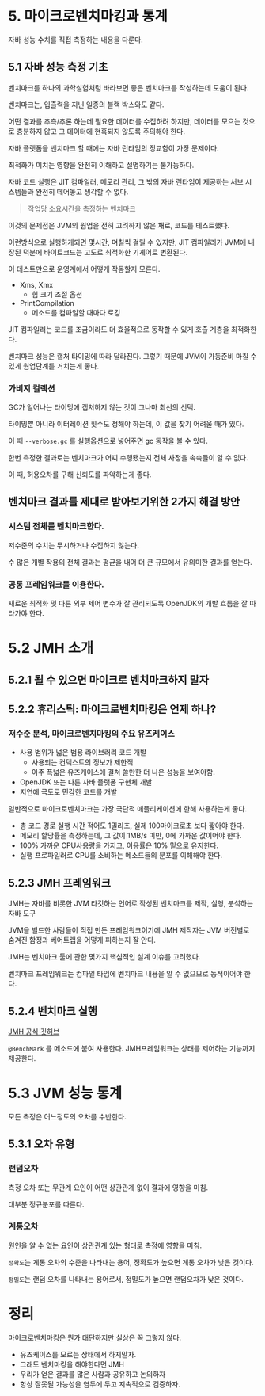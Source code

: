 # 5. 마이크로벤치마킹과 통계

자바 성능 수치를 직접 측정하는 내용을 다룬다.

## 5.1 자바 성능 측정 기초

벤치마크를 하나의 과학실험처럼 바라보면 좋은 벤치마크를 작성하는데 도움이 된다.

벤치마크는, 입출력을 지닌 일종의 블랙 박스와도 같다.

어떤 결과를 추측/추론 하는데 필요한 데이터를 수집하려 하지만, 데이터를 모으는 것으로 충분하지 않고 그 데이터에 현혹되지 않도록 주의해야 한다.

자바 플랫폼을 벤치마크 할 때에는 자바 런타임의 정교함이 가장 문제이다.

최적화가 미치는 영향을 완전히 이해하고 설명하기는 불가능하다.

자바 코드 실행은 JIT 컴파일러, 메모리 관리, 그 밖의 자바 런타임이 제공하는 서브 시스템들과 완전히 떼어놓고 생각할 수 없다.

> 작업당 소요시간을 측정하는 벤치마크

이것의 문제점은 JVM의 웜업을 전혀 고려하지 않은 채로, 코드를 테스트했다.

이런방식으로 실행하게되면 몇시간, 며칠씩 걸릴 수 있지만, JIT 컴파일러가 JVM에 내장된 덕분에 바이트코드는 고도로 최적화한 기계어로 변환된다.

이 테스트만으로 운영계에서 어떻게 작동할지 모른다.

- Xms, Xmx
  - 힙 크기 조절 옵션
- PrintCompilation
  - 메소드를 컴파일할 때마다 로깅

JIT 컴파일러는 코드를 조금이라도 더 효율적으로 동작할 수 있게 호출 계층을 최적화한다.

벤치마크 성능은 캡처 타이밍에 따라 달라진다. 그렇기 때문에 JVM이 가동준비 마칠 수 있게 웜업단계를 거치는게 좋다.

### 가비지 컬렉션

GC가 일어나는 타이밍에 캡처하지 않는 것이 그나마 최선의 선택.

타이밍뿐 아니라 이터레이션 횟수도 정해야 하는데, 이 값을 찾기 어려울 때가 있다.

이 때 `--verbose.gc` 를 실행옵션으로 넣어주면 gc 동작을 볼 수 있다.

한번 측정한 결과로는 벤치마크가 어찌 수행됐는지 전체 사정을 속속들이 알 수 없다.

이 때, 허용오차를 구해 신뢰도를 파악하는게 좋다.

## 벤치마크 결과를 제대로 받아보기위한 2가지 해결 방안

### 시스템 전체를 벤치마크한다.

저수준의 수치는 무시하거나 수집하지 않는다.

수 많은 개별 작용의 전체 결과는 평균을 내어 더 큰 규모에서 유의미한 결과를 얻는다.

### 공통 프레임워크를 이용한다.

새로운 최적화 및 다른 외부 제어 변수가 잘 관리되도록 OpenJDK의 개발 흐름을 잘 따라가야 한다.

# 5.2 JMH 소개

## 5.2.1 될 수 있으면 마이크로 벤치마크하지 말자

## 5.2.2 휴리스틱: 마이크로벤치마킹은 언제 하나?

### 저수준 분석, 마이크로벤치마킹의 주요 유즈케이스

- 사용 범위가 넓은 범용 라이브러리 코드 개발
  - 사용되는 컨텍스트의 정보가 제한적
  - 아주 폭넓은 유즈케이스에 걸쳐 쓸만한 더 나은 성능을 보여야함.
- OpenJDK 또는 다른 자바 플랫폼 구현체 개발
- 지연에 극도로 민감한 코드를 개발

일반적으로 마이크로벤치마크는 가장 극단적 애플리케이션에 한해 사용하는게 좋다.

- 총 코드 경로 실행 시간 적어도 1밀리초, 실제 100마이크로초 보다 짧아야 한다.
- 메모리 할당률을 측정하는데, 그 값이 1MB/s 미만, 0에 가까운 값이어야 한다.
- 100% 가까운 CPU사용량을 가지고, 이용률은 10% 밑으로 유지한다.
- 실행 프로파일러로 CPU를 소비하는 메소드들의 분포를 이해해야 한다.

## 5.2.3 JMH 프레임워크

JMH는 자바를 비롯한 JVM 타깃하는 언어로 작성된 벤치마크를 제작, 실행, 분석하는 자바 도구

JVM을 빌드한 사람들이 직접 만든 프레임워크이기에 JMH 제작자는 JVM 버전별로 숨겨진 함정과 베어트랩을 어떻게 피하는지 잘 안다.

JMH는 벤치마크 툴에 관한 몇가지 핵심적인 설계 이슈를 고려했다.

벤치마크 프레임워크는 컴파일 타임에 벤치마크 내용을 알 수 없으므로 동적이어야 한다.

## 5.2.4 벤치마크 실행

[JMH 공식 깃허브](https://github.com/melix/jmh-gradle-plugin)

`@BenchMark` 를 메소드에 붙여 사용한다. JMH프레임워크는 상태를 제어하는 기능까지 제공한다.

# 5.3 JVM 성능 통계

모든 측정은 어느정도의 오차를 수반한다.

## 5.3.1 오차 유형

### 랜덤오차

측정 오차 또는 무관계 요인이 어떤 상관관계 없이 결과에 영향을 미침.

대부분 정규분포를 따른다.

### 계통오차

원인을 알 수 없는 요인이 상관관계 있는 형태로 측정에 영향을 미침.

`정확도`는 계통 오차의 수준을 나타내는 용어, 정확도가 높으면 계통 오차가 낮은 것이다.

`정밀도`는 랜덤 오차를 나타내는 용어로서, 정밀도가 높으면 랜덤오차가 낮은 것이다.

# 정리

마이크로벤치마킹은 뭔가 대단하지만 실상은 꼭 그렇지 않다.

- 유즈케이스를 모르는 상태에서 하지말자.
- 그래도 벤치마킹을 해야한다면 JMH
- 우리가 얻은 결과를 많은 사람과 공유하고 논의하자
- 항상 잘못될 가능성을 염두에 두고 지속적으로 검증하자.
